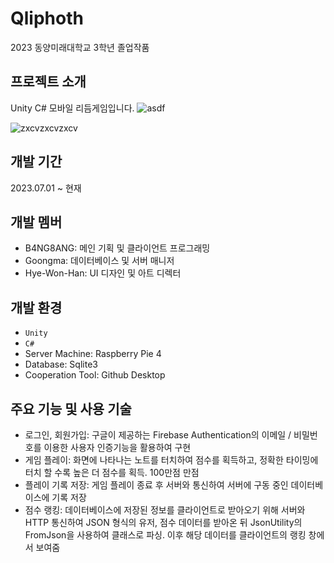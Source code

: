 # Qliphoth
2023 동양미래대학교 3학년 졸업작품

## 프로젝트 소개
Unity C# 모바일 리듬게임입니다.
![asdf](https://github.com/B4NG8ANG/Qliphoth/assets/50348034/3c113e76-ece5-4b13-ae51-d375e137238d)

![zxcvzxcvzxcv](https://github.com/B4NG8ANG/Qliphoth/assets/50348034/3c8fe28d-ab64-439f-889c-312b78d512f7)

## 개발 기간
2023.07.01 ~ 현재

## 개발 멤버
- B4NG8ANG: 메인 기획 및 클라이언트 프로그래밍
- Goongma: 데이터베이스 및 서버 매니저
- Hye-Won-Han: UI 디자인 및 아트 디렉터

## 개발 환경
- `Unity`
- `C#`
- Server Machine: Raspberry Pie 4
- Database: Sqlite3
- Cooperation Tool: Github Desktop

## 주요 기능 및 사용 기술
- 로그인, 회원가입: 구글이 제공하는 Firebase Authentication의 이메일 / 비밀번호를 이용한 사용자 인증기능을 활용하여 구현
- 게임 플레이: 화면에 나타나는 노트를 터치하여 점수를 획득하고, 정확한 타이밍에 터치 할 수록 높은 더 점수를 획득. 100만점 만점
- 플레이 기록 저장: 게임 플레이 종료 후 서버와 통신하여 서버에 구동 중인 데이터베이스에 기록 저장
- 점수 랭킹: 데이터베이스에 저장된 정보를 클라이언트로 받아오기 위해 서버와 HTTP 통신하여 JSON 형식의 유저, 점수 데이터를 받아온 뒤 JsonUtility의 FromJson을 사용하여 클래스로 파싱. 이후 해당 데이터를 클라이언트의 랭킹 창에서 보여줌

